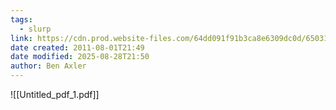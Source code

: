 ```yaml
---
tags:
  - slurp
link: https://cdn.prod.website-files.com/64dd091f91b3ca8e6309dc0d/650312d08bc750854d028d09_cis_research_8-2011.pdf
date created: 2011-08-01T21:49
date modified: 2025-08-28T21:50
author: Ben Axler
---
```


![[Untitled_pdf_1.pdf]]